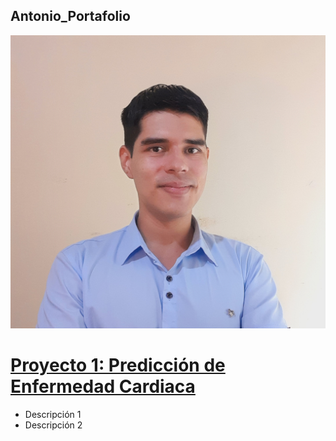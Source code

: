 ## Antonio_Portafolio

![](https://github.com/a-jimenezc/a-jimenezc.github.io/blob/main/image2.jpg)

# [Proyecto 1: Predicción de Enfermedad Cardiaca](https://github.com/a-jimenezc/Deep_learning_project)

- Descripción 1
- Descripción 2


